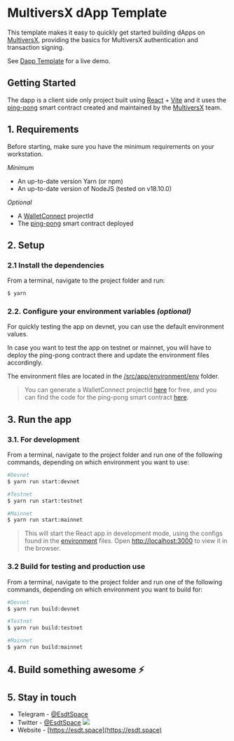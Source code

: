 # MultiversX dApp Template

This template makes it easy to quickly get started building dApps on [MultiversX](https://multiversx.com), providing the basics for MultiversX authentication and transaction signing.

See [Dapp Template](https://template-dapp.esdt.space) for a live demo.

## Getting Started

The dapp is a client side only project built using [React](https://reactjs.org) + [Vite](https://vitejs.dev) and it uses the [ping-pong](https://github.com/multiversx/mx-ping-pong-sc) smart contract created and maintained by the [MultiversX](https://github.com/multiversx) team.

## 1. Requirements

Before starting, make sure you have the minimum requirements on your workstation.

_Minimum_
- An up-to-date version Yarn (or npm)
- An up-to-date version of NodeJS (tested on v18.10.0)

_Optional_
- A [WalletConnect](https://cloud.walletconnect.com) projectId
- The [ping-pong](https://github.com/multiversx/mx-ping-pong-sc) smart contract deployed

## 2. Setup

### 2.1 Install the dependencies

From a terminal, navigate to the project folder and run:

 ```bash
$ yarn
 ```

### 2.2. Configure your environment variables _(optional)_

For quickly testing the app on devnet, you can use the default environment values.

In case you want to test the app on testnet or mainnet, you will have to deploy the ping-pong contract there and update the environment files accordingly.

The environment files are located in the [/src/app/environment/env](/src/app/environment/env) folder.

> You can generate a WalletConnect projectId [here](https://cloud.walletconnect.com) for free, and you can find the code for the ping-pong smart contract [here](https://github.com/multiversx/mx-ping-pong-sc).

## 3. Run the app

### 3.1. For development
From a terminal, navigate to the project folder and run one of the following commands, depending on which environment you want to use:

```bash
#Devnet
$ yarn run start:devnet

#Testnet
$ yarn run start:testnet

#Mainnet
$ yarn run start:mainnet
```

> This will start the React app in development mode, using the configs found in the [environment](/src/app/environment/env) files.
Open [http://localhost:3000](http://localhost:3000) to view it in the browser.

### 3.2 Build for testing and production use

From a terminal, navigate to the project folder and run one of the following commands, depending on which environment you want to build for:

```bash
#Devnet
$ yarn run build:devnet

#Testnet
$ yarn run build:testnet

#Mainnet
$ yarn run build:mainnet
```

## 4. Build something awesome ⚡️

## 5.️ Stay in touch

- Telegram - [@EsdtSpace](https://t.me/EsdtSpace)
- Twitter - [@EsdtSpace](https://twitter.com/EsdtSpace) <a href="https://twitter.com/esdtspace" target="_blank"><img src="https://img.shields.io/twitter/follow/esdtspace.svg?style=social&label=Follow"></a>
- Website - [https://esdt.space](https://esdt.space)


